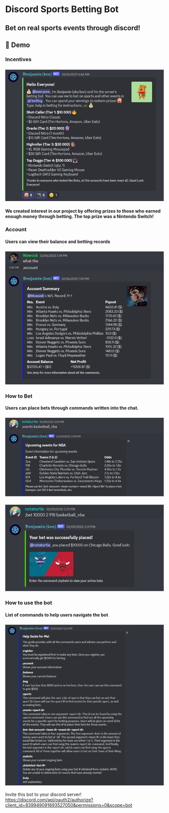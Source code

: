 # Discord Sports Betting Bot

## Bet on real sports events through discord! 


## 📸 Demo

### Incentives
### ![Incentives](./demo/prizes.PNG)
#### We created interest in our project by offering prizes to those who earned enough money through betting. The top prize was a Nintendo Switch!

### Account
#### Users can view their balance and betting records
### ![Incentives](./demo/account.PNG)



### How to Bet
#### Users can place bets through commands written into the chat.
### ![Incentives](./demo/events.PNG)
### ![Incentives](./demo/placeBet.PNG)


### How to use the bot
#### List of commands to help users navigate the bot 
### ![Incentives](./demo/instructions.PNG)














Invite this bot to your discord server! 
https://discord.com/api/oauth2/authorize?client_id=839949091693527050&permissions=0&scope=bot
